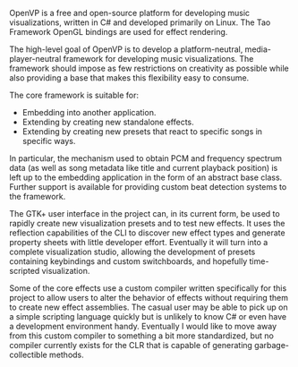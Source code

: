 OpenVP is a free and open-source platform for developing music visualizations, written in C# and developed primarily on Linux.  The Tao Framework OpenGL bindings are used for effect rendering.

The high-level goal of OpenVP is to develop a platform-neutral, media-player-neutral framework for developing music visualizations.  The framework should impose as few restrictions on creativity as possible while also providing a base that makes this flexibility easy to consume.

The core framework is suitable for:

  * Embedding into another application.
  * Extending by creating new standalone effects.
  * Extending by creating new presets that react to specific songs in specific ways.

In particular, the mechanism used to obtain PCM and frequency spectrum data (as well as song metadata like title and current playback position) is left up to the embedding application in the form of an abstract base class.  Further support is available for providing custom beat detection systems to the framework.

The GTK+ user interface in the project can, in its current form, be used to rapidly create new visualization presets and to test new effects.  It uses the reflection capabilities of the CLI to discover new effect types and generate property sheets with little developer effort.  Eventually it will turn into a complete visualization studio, allowing the development of presets containing keybindings and custom switchboards, and hopefully time-scripted visualization.

Some of the core effects use a custom compiler written specifically for this project to allow users to alter the behavior of effects without requiring them to create new effect assemblies.  The casual user may be able to pick up on a simple scripting language quickly but is unlikely to know C# or even have a development environment handy.  Eventually I would like to move away from this custom compiler to something a bit more standardized, but no compiler currently exists for the CLR that is capable of generating garbage-collectible methods.